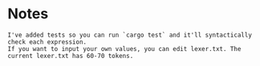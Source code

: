 # Notes
    I've added tests so you can run `cargo test` and it'll syntactically check each expression.
    If you want to input your own values, you can edit lexer.txt. The current lexer.txt has 60-70 tokens.

